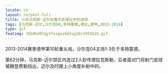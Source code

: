 ```yaml
---
locate: cn
layout: cn/post-full
title: 小将马克斯·迈尔在鲁尔区德比中的进球
tags: [马克斯·迈尔,沙尔克04,多特蒙德,德比,德甲,2013-2014]
type: gif
featimg: 7bb8bd97gy1fxsgszkd1vg20ct055b2b.gif
---
```


2013-2014赛季德甲第10轮重头戏，沙尔克04主场1-3负于多特蒙德。

第62分钟，马克斯-迈尔禁区内连过2人妙传德拉克斯勒，后者面对门将射门皮球被魏登费勒挡出，迈尔及时跟上小角度补射中的。